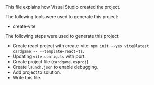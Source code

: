 This file explains how Visual Studio created the project.

The following tools were used to generate this project:
- create-vite

The following steps were used to generate this project:
- Create react project with create-vite: `npm init --yes vite@latest cardgame -- --template=react-ts`.
- Updating `vite.config.ts` with port.
- Create project file (`cardgame.esproj`).
- Create `launch.json` to enable debugging.
- Add project to solution.
- Write this file.
